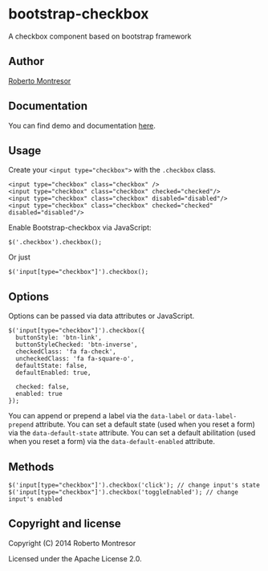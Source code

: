 bootstrap-checkbox
==================

A checkbox component based on bootstrap framework

## Author
[Roberto Montresor](https://github.com/montrezorro)

## Documentation
You can find demo and documentation [here](http://montrezorro.github.io/bootstrap-checkbox).

## Usage

Create your `<input type="checkbox">` with the `.checkbox` class.

    <input type="checkbox" class="checkbox" />
    <input type="checkbox" class="checkbox" checked="checked"/>
    <input type="checkbox" class="checkbox" disabled="disabled"/>
    <input type="checkbox" class="checkbox" checked="checked" disabled="disabled"/>
	
    
Enable Bootstrap-checkbox via JavaScript:

    $('.checkbox').checkbox();

Or just

    $('input[type="checkbox"]').checkbox();

## Options

Options can be passed via data attributes or JavaScript.

    $('input[type="checkbox"]').checkbox({
      buttonStyle: 'btn-link',
      buttonStyleChecked: 'btn-inverse',
      checkedClass: 'fa fa-check',
      uncheckedClass: 'fa fa-square-o',
      defaultState: false,
      defaultEnabled: true,
	  
      checked: false,
      enabled: true
    });

You can append or prepend a label via the `data-label` or `data-label-prepend` attribute.
You can set a default state (used when you reset a form) via the `data-default-state` attribute.
You can set a default abilitation (used when you reset a form) via the `data-default-enabled` attribute.

## Methods

    $('input[type="checkbox"]').checkbox('click'); // change input's state
    $('input[type="checkbox"]').checkbox('toggleEnabled'); // change input's enabled
    
## Copyright and license

Copyright (C) 2014 Roberto Montresor

Licensed under the Apache License 2.0.
